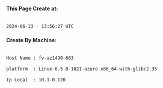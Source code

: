 
   
#### This Page Create at:

```bash

2024-06-13 - 13:56:27 UTC

```

#### Create By Machine:

```bash

Host Name : fv-az1490-663

platform  : Linux-6.5.0-1021-azure-x86_64-with-glibc2.35

Ip Local  : 10.1.0.120

```

